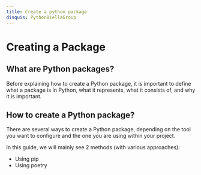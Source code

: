 ```yaml
---
title: Create a python package
disquis: PythonBiellaGroup
---
```


# Creating a Package

## What are Python packages?
Before explaining how to create a Python package, it is important to define what a package is in Python, what it represents, what it consists of, and why it is important.

## How to create a Python package?
There are several ways to create a Python package, depending on the tool you want to configure and the one you are using within your project.

In this guide, we will mainly see 2 methods (with various approaches):

* Using pip
* Using poetry